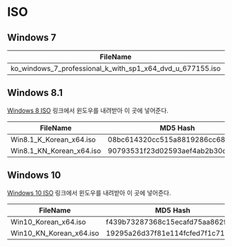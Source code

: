 # ISO
## Windows 7

|FileName|MD5 Hash|
|--------|--------|
|ko_windows_7_professional_k_with_sp1_x64_dvd_u_677155.iso|3a28c4865cfc953274f876ee9692c3d7|

## Windows 8.1
[Windows 8 ISO](https://www.microsoft.com/en-us/software-download/windows8ISO) 링크에서 윈도우를 내려받아 이 곳에 넣어준다.

|FileName|MD5 Hash|
|--------|--------|
|Win8.1_K_Korean_x64.iso|08bc614320cc515a8819286cc68b789e|
|Win8.1_KN_Korean_x64.iso|90793531f23d02593aef4ab2b30d8fb0|

## Windows 10
[Windows 10 ISO](https://www.microsoft.com/en-us/software-download/windows10ISO) 링크에서 윈도우를 내려받아 이 곳에 넣어준다.

|FileName|MD5 Hash|
|--------|--------|
|Win10_Korean_x64.iso|f439b73287368c15ecafd75aa862f698|
|Win10_KN_Korean_x64.iso|19295a26d37f81e114fcfed7f1c71b9c|
